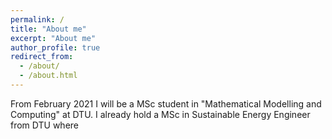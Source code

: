 ```yaml
---
permalink: /
title: "About me"
excerpt: "About me"
author_profile: true
redirect_from: 
  - /about/
  - /about.html
---
```

From February 2021 I will be a MSc student in "Mathematical Modelling and Computing" at DTU. I already hold a MSc in Sustainable Energy Engineer from DTU where 
